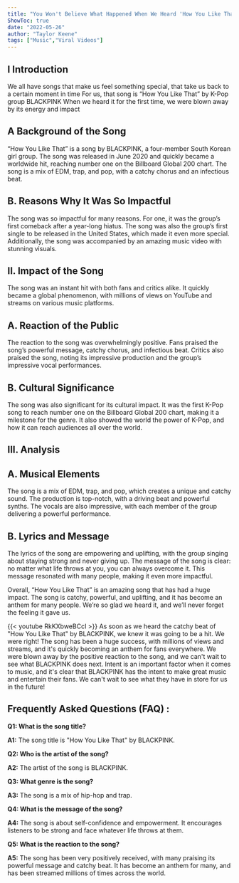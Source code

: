 ```yaml
---
title: "You Won't Believe What Happened When We Heard 'How You Like That' - You'll Be Blown Away!"
ShowToc: true 
date: "2022-05-26"
author: "Taylor Keene" 
tags: ["Music","Viral Videos"]
---
```

## I Introduction 

We all have songs that make us feel something special, that take us back to a certain moment in time For us, that song is “How You Like That” by K-Pop group BLACKPINK When we heard it for the first time, we were blown away by its energy and impact

## A Background of the Song

“How You Like That” is a song by BLACKPINK, a four-member South Korean girl group. The song was released in June 2020 and quickly became a worldwide hit, reaching number one on the Billboard Global 200 chart. The song is a mix of EDM, trap, and pop, with a catchy chorus and an infectious beat.

## B. Reasons Why It Was So Impactful

The song was so impactful for many reasons. For one, it was the group’s first comeback after a year-long hiatus. The song was also the group’s first single to be released in the United States, which made it even more special. Additionally, the song was accompanied by an amazing music video with stunning visuals.

## II. Impact of the Song

The song was an instant hit with both fans and critics alike. It quickly became a global phenomenon, with millions of views on YouTube and streams on various music platforms.

## A. Reaction of the Public

The reaction to the song was overwhelmingly positive. Fans praised the song’s powerful message, catchy chorus, and infectious beat. Critics also praised the song, noting its impressive production and the group’s impressive vocal performances.

## B. Cultural Significance

The song was also significant for its cultural impact. It was the first K-Pop song to reach number one on the Billboard Global 200 chart, making it a milestone for the genre. It also showed the world the power of K-Pop, and how it can reach audiences all over the world.

## III. Analysis

## A. Musical Elements

The song is a mix of EDM, trap, and pop, which creates a unique and catchy sound. The production is top-notch, with a driving beat and powerful synths. The vocals are also impressive, with each member of the group delivering a powerful performance.

## B. Lyrics and Message

The lyrics of the song are empowering and uplifting, with the group singing about staying strong and never giving up. The message of the song is clear: no matter what life throws at you, you can always overcome it. This message resonated with many people, making it even more impactful.

Overall, “How You Like That” is an amazing song that has had a huge impact. The song is catchy, powerful, and uplifting, and it has become an anthem for many people. We’re so glad we heard it, and we’ll never forget the feeling it gave us.

{{< youtube RkKXbweBCcI >}} 
As soon as we heard the catchy beat of "How You Like That" by BLACKPINK, we knew it was going to be a hit. We were right! The song has been a huge success, with millions of views and streams, and it's quickly becoming an anthem for fans everywhere. We were blown away by the positive reaction to the song, and we can't wait to see what BLACKPINK does next. Intent is an important factor when it comes to music, and it's clear that BLACKPINK has the intent to make great music and entertain their fans. We can't wait to see what they have in store for us in the future!

## Frequently Asked Questions (FAQ) :
**Q1: What is the song title?**

**A1:** The song title is "How You Like That" by BLACKPINK.

**Q2: Who is the artist of the song?**

**A2:** The artist of the song is BLACKPINK.

**Q3: What genre is the song?**

**A3:** The song is a mix of hip-hop and trap.

**Q4: What is the message of the song?**

**A4:** The song is about self-confidence and empowerment. It encourages listeners to be strong and face whatever life throws at them.

**Q5: What is the reaction to the song?**

**A5:** The song has been very positively received, with many praising its powerful message and catchy beat. It has become an anthem for many, and has been streamed millions of times across the world.



